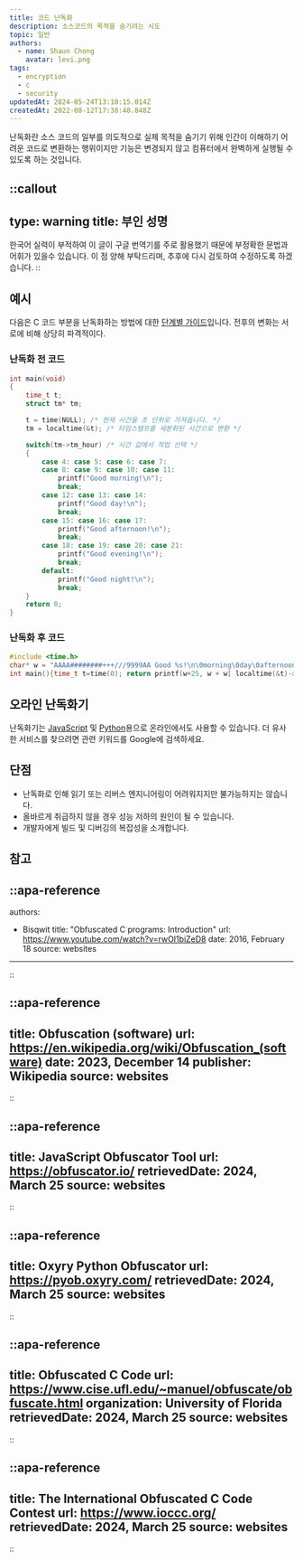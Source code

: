 ```yaml
---
title: 코드 난독화
description: 소스코드의 목적을 숨기려는 시도
topic: 일반
authors:
  - name: Shaun Chong
    avatar: levi.png
tags:
  - encryption
  - c
  - security
updatedAt: 2024-05-24T13:10:15.014Z
createdAt: 2022-08-12T17:38:48.848Z
---
```


난독화란 소스 코드의 일부를 의도적으로 실제 목적을 숨기기 위해 인간이 이해하기 어려운 코드로 변환하는 행위이지만 기능은 변경되지 않고 컴퓨터에서 완벽하게 실행될 수 있도록 하는 것입니다.

<!--more-->

<!-- prettier-ignore-start -->
::callout
---
type: warning
title: 부인 성명
---
한국어 실력이 부적하여 이 글이 구글 번역기를 주로 활용했기 때문에 부정확한 문법과 어휘가 있을수 있습니다. 이 점 양해 부탁드리며, 추후에 다시 검토하여 수정하도록 하겠습니다.
::
<!-- prettier-ignore-end -->

## 예시

다음은 C 코드 부분을 난독화하는 방법에 대한 [단계별 가이드](https://www.youtube.com/watch?v=rwOI1biZeD8)입니다. 전후의 변화는 서로에 비해 상당히 파격적이다.

### 난독화 전 코드

```c [hello.c]
int main(void)
{
    time_t t;
    struct tm* tm;

    t = time(NULL); /* 현재 시간을 초 단위로 가져옵니다. */
    tm = localtime(&t); /* 타임스탬프를 세분화된 시간으로 변환 */

    switch(tm->tm_hour) /* 시간 값에서 작업 선택 */
    {
        case 4: case 5: case 6: case 7:
        case 8: case 9: case 10: case 11:
            printf("Good morning!\n");
            break;
        case 12: case 13: case 14:
            printf("Good day!\n");
            break;
        case 15: case 16: case 17:
            printf("Good afternoon!\n");
            break;
        case 18: case 19: case 20: case 21:
            printf("Good evening!\n");
            break;
        default:
            printf("Good night!\n");
            break;
    }
    return 0;
}
```

### 난독화 후 코드

```c [hello.c]
#include <time.h>
char* w = "AAAA########+++///9999AA Good %s!\n\0morning\0day\0afternoon\0evening\0night";
int main(){time_t t=time(0); return printf(w+25, w + w[ localtime(&t)->tm_hour ]);}
```

## 오라인 난독화기

난독화기는 [JavaScript](https://obfuscator.io/) 및 [Python](https://pyob.oxyry.com/)용으로 온라인에서도 사용할 수 있습니다. 더 유사한 서비스를 찾으려면 관련 키워드를 Google에 검색하세요.

## 단점

- 난독화로 인해 읽기 또는 리버스 엔지니어링이 어려워지지만 불가능하지는 않습니다.
- 올바르게 취급하지 않을 경우 성능 저하의 원인이 될 수 있습니다.
- 개발자에게 빌드 및 디버깅의 복잡성을 소개합니다.

## 참고

<!-- prettier-ignore-start -->
::apa-reference
---
authors:
 - Bisqwit
title: "Obfuscated C programs: Introduction"
url: https://www.youtube.com/watch?v=rwOI1biZeD8
date: 2016, February 18
source: websites
---
::

::apa-reference
---
title: Obfuscation (software)
url: https://en.wikipedia.org/wiki/Obfuscation_(software)
date: 2023, December 14
publisher: Wikipedia
source: websites
---
::

::apa-reference
---
title: JavaScript Obfuscator Tool
url: https://obfuscator.io/
retrievedDate: 2024, March 25
source: websites
---
::

::apa-reference
---
title: Oxyry Python Obfuscator
url: https://pyob.oxyry.com/
retrievedDate: 2024, March 25
source: websites
---
::

::apa-reference
---
title: Obfuscated C Code
url: https://www.cise.ufl.edu/~manuel/obfuscate/obfuscate.html
organization: University of Florida
retrievedDate: 2024, March 25
source: websites
---
::

::apa-reference
---
title: The International Obfuscated C Code Contest
url: https://www.ioccc.org/
retrievedDate: 2024, March 25
source: websites
---
::
<!-- prettier-ignore-end -->
